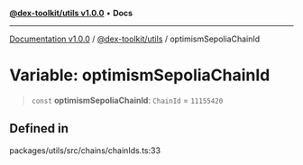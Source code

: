 [**@dex-toolkit/utils v1.0.0**](../README.md) • **Docs**

***

[Documentation v1.0.0](../../../packages.md) / [@dex-toolkit/utils](../README.md) / optimismSepoliaChainId

# Variable: optimismSepoliaChainId

> `const` **optimismSepoliaChainId**: `ChainId` = `11155420`

## Defined in

packages/utils/src/chains/chainIds.ts:33

